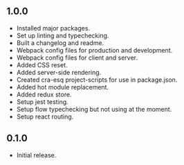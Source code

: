 ## 1.0.0

* Installed major packages.
* Set up linting and typechecking.
* Built a changelog and readme.
* Webpack config files for production and development.
* Webpack config files for client and server.
* Added CSS reset.
* Added server-side rendering.
* Created cra-esq project-scripts for use in package.json.
* Added hot module replacement.
* Added redux store.
* Setup jest testing.
* Setup flow typechecking but not using at the moment.
* Setup react routing.

## 0.1.0

* Initial release.
